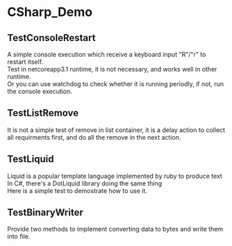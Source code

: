 # CSharp_Demo

## TestConsoleRestart
A simple console execution which receive a keyboard input "R"/"r" to restart itself.  
Test in netcoreapp3.1 runtime, it is not necessary, and works well in other runtime.  
Or you can use watchdog to check whether it is running periodly, if not, run the console execution.


## TestListRemove
It is not a simple test of remove in list container, it is a delay action to collect all requirments first, and do all the remove in the next action.


## TestLiquid
Liquid is a popular template language implemented by ruby to produce text  
In C#, there's a DotLiquid library doing the same thing  
Here is a simple test to demostrate how to use it.

## TestBinaryWriter
Provide two methods to implement converting data to bytes and write them into file.
